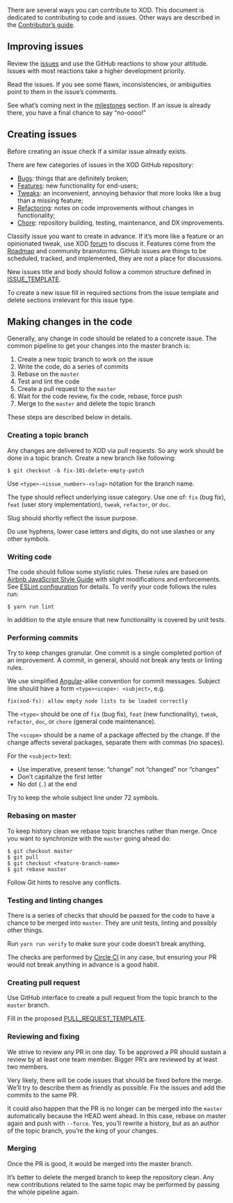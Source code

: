 There are several ways you can contribute to XOD. This document is dedicated to contributing to code and issues. Other ways are described in the [Contributor’s guide](https://xod.io/docs/contributing/).

## Improving issues

Review the [issues](https://github.com/xodio/xod/issues) and use the GitHub reactions to show your attitude. Issues with most reactions take a higher development priority.

Read the issues. If you see some flaws, inconsistencies, or ambiguities point to them in the issue’s comments.

See what’s coming next in the [milestones](https://github.com/xodio/xod/milestones) section. If an issue is already there, you have a final chance to say “no-oooo!”

## Creating issues

Before creating an issue check if a similar issue already exists.

There are few categories of issues in the XOD GitHub repository:

* [Bugs](https://github.com/xodio/xod/issues?q=is%3Aissue+is%3Aopen+label%3At%3Abug): things that are definitely broken;
* [Features](https://github.com/xodio/xod/issues?q=is%3Aissue+is%3Aopen+label%3At%3Afeat): new functionality for end-users;
* [Tweaks](https://github.com/xodio/xod/issues?q=is%3Aissue+is%3Aopen+label%3At%3Atweak): an inconvenient, annoying behavior that more looks like a bug than a missing feature;
* [Refactoring](https://github.com/xodio/xod/issues?q=is%3Aissue+is%3Aopen+label%3At%3Arefactor): notes on code improvements without changes in functionality;
* [Chore](https://github.com/xodio/xod/issues?q=is%3Aissue+is%3Aopen+label%3At%3Achore): repository building, testing, maintenance, and DX improvements.

Classify issue you want to create in advance. If it’s more like a feature or an opinionated tweak, use XOD [forum](https://forum.xod.io) to discuss it. Features come from the [Roadmap](https://github.com/xodio/xod/wiki/Roadmap) and community brainstorms. GitHub issues are things to be scheduled, tracked, and implemented, they are _not_ a place for discussions.

New issues title and body should follow a common structure defined in [ISSUE_TEMPLATE](.github/ISSUE_TEMPLATE.md).

To create a new issue fill in required sections from the issue template and delete sections irrelevant for this issue type.

## Making changes in the code

Generally, any change in code should be related to a concrete issue. The common pipeline to get your changes into the master branch is:

1.  Create a new topic branch to work on the issue
2.  Write the code, do a series of commits
3.  Rebase on the `master`
4.  Test and lint the code
5.  Create a pull request to the `master`
6.  Wait for the code review, fix the code, rebase, force push
7.  Merge to the `master` and delete the topic branch

These steps are described below in details.

### Creating a topic branch

Any changes are delivered to XOD via pull requests. So any work should be done in a topic branch. Create a new branch like following:

    $ git checkout -b fix-101-delete-empty-patch

Use `<type>-<issue_number>-<slug>` notation for the branch name.

The type should reflect underlying issue category. Use one of: `fix` (bug fix), `feat` (user story implementation), `tweak`, `refactor`, or `doc`.

Slug should shortly reflect the issue purpose.

Do use hyphens, lower case letters and digits, do not use slashes or any other symbols.

### Writing code

The code should follow some stylistic rules. These rules are based on [Airbnb JavaScript Style Guide](https://github.com/airbnb/javascript) with slight modifications and enforcements. See [ESLint configuration](./.eslintrc.js) for details. To verify your code follows the rules run:

    $ yarn run lint

In addition to the style ensure that new functionality is covered by unit tests.

### Performing commits

Try to keep changes granular. One commit is a single completed portion of an improvement. A commit, in general, should not break any tests or linting rules.

We use simplified [Angular](https://gist.github.com/stephenparish/9941e89d80e2bc58a153)-alike convention for commit messages. Subject line should have a form `<type><scope>: <subject>`, e.g.

    fix(xod-fs): allow empty node lists to be loaded correctly

The `<type>` should be one of `fix` (bug fix), `feat` (new functionality), `tweak`, `refactor`, `doc`, or `chore` (general code maintenance).

The `<scope>` should be a name of a package affected by the change. If the change affects several packages, separate them with commas (no spaces).

For the `<subject>` text:

* Use imperative, present tense: “change” not “changed” nor “changes”
* Don’t capitalize the first letter
* No dot (`.`) at the end

Try to keep the whole subject line under 72 symbols.

### Rebasing on master

To keep history clean we rebase topic branches rather than merge. Once you want to synchronize with the `master` going ahead do:

    $ git checkout master
    $ git pull
    $ git checkout <feature-branch-name>
    $ git rebase master

Follow Git hints to resolve any conflicts.

### Testing and linting changes

There is a series of checks that should be passed for the code to have a chance to be merged into `master`. They are unit tests, linting and possibly other things.

Run `yarn run verify` to make sure your code doesn’t break anything.

The checks are performed by [Circle CI](https://circleci.com/gh/xodio/xod/tree/master) in any case, but ensuring your PR would not break anything in advance is a good habit.

### Creating pull request

Use GitHub interface to create a pull request from the topic branch to the `master` branch.

Fill in the proposed [PULL_REQUEST_TEMPLATE](.github/PULL_REQUEST_TEMPLATE.md).

### Reviewing and fixing

We strive to review any PR in one day. To be approved a PR should sustain a review by at least one team member. Bigger PR’s are reviewed by at least two members.

Very likely, there will be code issues that should be fixed before the merge. We’ll try to describe them as friendly as possible. Fix the issues and add the commits to the same PR.

It could also happen that the PR is no longer can be merged into the `master` automatically because the HEAD went ahead. In this case, rebase on master again and push with `--force`. Yes, you’ll rewrite a history, but as an author of the topic branch, you’re the king of your changes.

### Merging

Once the PR is good, it would be merged into the master branch.

It’s better to delete the merged branch to keep the repository clean. Any new contributions related to the same topic may be performed by passing the whole pipeline again.
